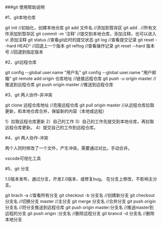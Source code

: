 ###git 使用帮助说明

#1、git本地仓库

git init //初始化，创建本地仓库
git add 文件名 //添加到暂存区
git add . //所有文件添加到暂存区
git commit -m '注释'  //提交到本地仓库，添加注释，也可以进入vi 添加注释
git status //查看git此时的提交状态
git log //查看提交记录
git reset --hard HEAD^ //回退上一个版本
git reflog //查看操作记录
git reset --hard 版本号 //回退到指定版本

#2、git远程仓库

git config --global user.name "用户名"
git config --global user.name "用户邮箱"
git remote add origin 仓库地址 //链接远程仓库
git push -u origin master //推送到远程仓库
git push origin master //推送到远程仓库

#3、git 两人协作-非冲突

git clone 远程仓库地址 //克隆远程仓库
git pull origin master //从远程仓库拉取更新，和本地仓库合并，保留新的内容（本地或远程）

1）拉取远程仓库更新
2）自己的工作
3）自己的工作先提交到本地仓库，再拉取远程仓库更新。
4）提交自己的工作到远程仓库。

#4、git 两人协作-冲突

两个人同时修改了一个文件，产生冲突，需要通过对比，手动合并。

vscode可视化工具

#5、git 分支

1.0版本发布，通过分支，开发2.0版本、或修复bug。
在分支上修改，不影响主分支。

git brach -a //查看所有分支
git checkout -b 分支名 //创建新分支
git checkout 分支名 //切换分支
master //主分支
git merge 分支名 //合并分支
git push origin 分支名 //将分支推送到远程仓库
git push origin master:分支名 //推送master到远程的分支
git push origin :分支名 //删除远程分支
git brancd -d 分支名 //删除本地分支
